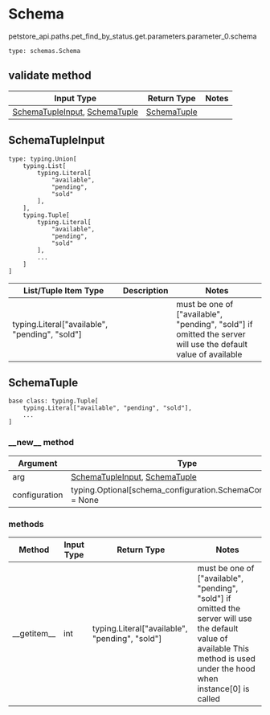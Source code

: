 # Schema
petstore_api.paths.pet_find_by_status.get.parameters.parameter_0.schema
```
type: schemas.Schema
```

## validate method
Input Type | Return Type | Notes
------------ | ------------- | -------------
[SchemaTupleInput](#schematupleinput), [SchemaTuple](#schematuple) | [SchemaTuple](#schematuple) |

## SchemaTupleInput
```
type: typing.Union[
    typing.List[
        typing.Literal[
            "available",
            "pending",
            "sold"
        ],
    ],
    typing.Tuple[
        typing.Literal[
            "available",
            "pending",
            "sold"
        ],
        ...
    ]
]
```
List/Tuple Item Type | Description | Notes
-------------------- | ------------- | -------------
typing.Literal["available", "pending", "sold"] |  | must be one of ["available", "pending", "sold"] if omitted the server will use the default value of available

## SchemaTuple
```
base class: typing.Tuple[
    typing.Literal["available", "pending", "sold"],
    ...
]
```
### &lowbar;&lowbar;new&lowbar;&lowbar; method
Argument | Type
-------- | ------
arg      | [SchemaTupleInput](#schematupleinput), [SchemaTuple](#schematuple)
configuration | typing.Optional[schema_configuration.SchemaConfiguration] = None

### methods
Method | Input Type | Return Type | Notes
------ | ---------- | ----------- | ------
&lowbar;&lowbar;getitem&lowbar;&lowbar; | int | typing.Literal["available", "pending", "sold"] | must be one of ["available", "pending", "sold"] if omitted the server will use the default value of available This method is used under the hood when instance[0] is called
